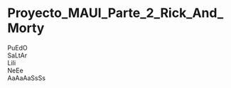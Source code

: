 # Proyecto_MAUI_Parte_2_Rick_And_Morty
PuEdO <br>
SaLtAr <br>
LiIi <br>
    NeEe <br>
        AaAaAaSsSs
